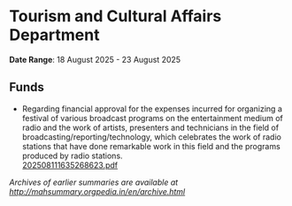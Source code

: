 # Tourism and Cultural Affairs Department

**Date Range**: 18 August 2025 - 23 August 2025


## Funds
- Regarding financial approval for the expenses incurred for organizing a festival of various broadcast programs on the entertainment medium of radio and the work of artists, presenters and technicians in the field of broadcasting/reporting/technology, which celebrates the work of radio stations that have done remarkable work in this field and the programs produced by radio stations.\
  [202508111635268623.pdf](https://gr.maharashtra.gov.in/Site/Upload/Government%20Resolutions/English/202508111635268623.pdf)


*Archives of earlier summaries are available at http://mahsummary.orgpedia.in/en/archive.html*